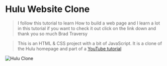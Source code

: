 # Hulu Website Clone



> I follow this tutorial to learn How to build a web page and I learn a lot in this tutorial if you want to check it out click on the link down and thank you so much Brad Traversy 

> This is an HTML & CSS project with a bit of JavaScript. It is a clone of the Hulu homepage and part of a [YouTube tutorial](https://www.youtube.com/watch?v=9OVLaEjY-Rc)

![Hulu Clone](../img/screen.png 'Hulu Clone')

